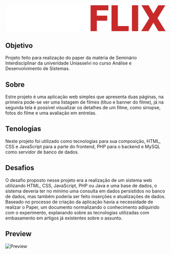 ![Preview](/app/img/WIKIFLIX.png)

## Objetivo
Projeto feito para realização do paper da matéria de Seminário Interdisciplinar da univeridade Uniasselvi no curso Análise e Desenvolvimento de Sistemas.

## Sobre
Estre projeto é uma aplicação web simples que apresenta duas páginas, na primeira pode-se ver uma listagem de filmes (títuo e banner do filme), já na segunda tela é possível visualizar os detalhes de um filme, como sinopse, fotos do filme e uma avaliação em entrelas.

## Tenologias
Neste projeto foi utilizado como tecnologias para sua composição, HTML, CSS e JavaScript para a parte do frontend, PHP para o backend e MySQL como servidor de banco de dados.

## Desafios
O desafio proposto nesse projeto era a realização de um sistema web utilizando HTML, CSS, JavaScript, PHP ou Java e uma base de dados, o sistema deveria ter no mínimo uma consulta em dados persistidos no banco de dados, mas também poderia ser feito inserções e atualizações de dados.
Baseado no processo de criação da aplicação havia a necessidade de realizar o Paper, um documento normalizando o conhecimento adiquirido com o experimento, explanando sobre as tecnologias utilizadas com embasamento em artigos já existentes sobre o assunto.

## Preview
![Preview](/app/img/wikiflix.gif)